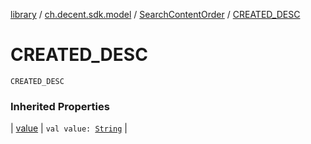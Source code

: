[library](../../index.md) / [ch.decent.sdk.model](../index.md) / [SearchContentOrder](index.md) / [CREATED_DESC](./-c-r-e-a-t-e-d_-d-e-s-c.md)

# CREATED_DESC

`CREATED_DESC`

### Inherited Properties

| [value](value.md) | `val value: `[`String`](https://kotlinlang.org/api/latest/jvm/stdlib/kotlin/-string/index.html) |

